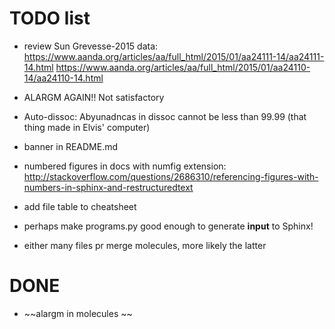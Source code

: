 # TODO list

  - review Sun Grevesse-2015 data: 
    https://www.aanda.org/articles/aa/full_html/2015/01/aa24111-14/aa24111-14.html
    https://www.aanda.org/articles/aa/full_html/2015/01/aa24110-14/aa24110-14.html


  - ALARGM AGAIN!! Not satisfactory
  - Auto-dissoc: Abyunadncas in dissoc cannot be less than 99.99 (that thing made in Elvis' computer)

  - banner in README.md

  - numbered figures in docs with numfig extension: http://stackoverflow.com/questions/2686310/referencing-figures-with-numbers-in-sphinx-and-restructuredtext
  - add file table to cheatsheet
  - perhaps make programs.py good enough to generate **input** to Sphinx!
  - either many files pr merge molecules, more likely the latter

# DONE

  - ~~alargm in molecules ~~
